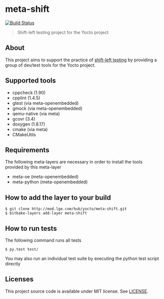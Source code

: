 meta-shift
==========

[![Build Status](http://10.177.233.77:8080/buildStatus/icon?job=meta-testing)](http://10.177.233.77:8080/job/meta-testing/)

> Shift-left testing project for the Yocto project


About
-----

This project aims to support the practice of [shift-left testing](https://en.wikipedia.org/wiki/Shift-left_testing) by providing a group of dev/test tools for the Yocto project.


Supported tools
---------------

* cppcheck (1.90)
* cpplint (1.4.5)
* gtest (via meta-openembedded)
* gmock (via meta-openembedded)
* qemu-native (via meta)
* gcovr (3.4)
* doxygen (1.8.17)
* cmake (via meta)
* CMakeUtils


Requirements
------------

The following meta-layers are necessary in order to install the tools provided by this meta-layer

* meta-oe (meta-openembedded)
* meta-python (meta-openembedded)


How to add the layer to your build
----------------------------------

    $ git clone http://mod.lge.com/hub/yocto/meta-shift.git
    $ bitbake-layers add-layer meta-shift


How to run tests
----------------

The following command runs all tests

    $ py.test test/

You may also run an individual test suite by executing the python test script directly


Licenses
--------

This project source code is available under MIT license. See [LICENSE](LICENSE).
